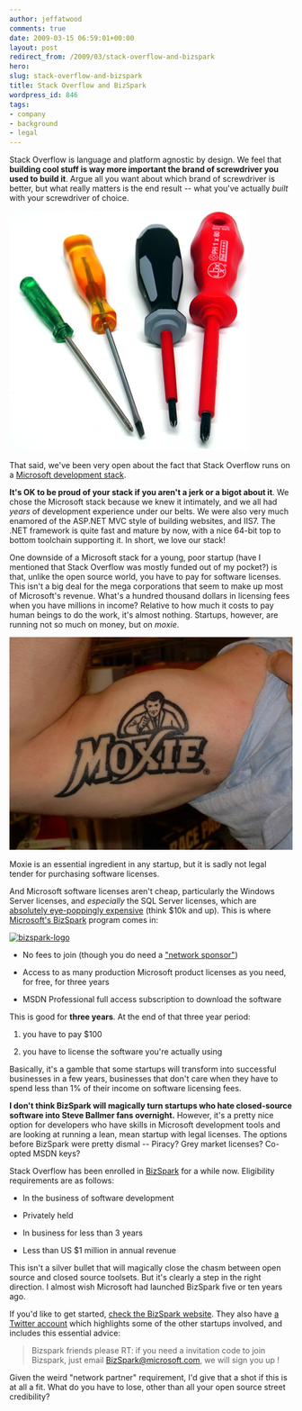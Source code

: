 ```yaml
---
author: jeffatwood
comments: true
date: 2009-03-15 06:59:01+00:00
layout: post
redirect_from: /2009/03/stack-overflow-and-bizspark
hero:
slug: stack-overflow-and-bizspark
title: Stack Overflow and BizSpark
wordpress_id: 846
tags:
- company
- background
- legal
---
```



Stack Overflow is language and platform agnostic by design. We feel that **building cool stuff is way more important the brand of screwdriver you used to build it**. Argue all you want about which brand of screwdriver is better, but what really matters is the end result -- what you've actually _built_ with your screwdriver of choice.



![screwdrivers](/images/wordpress/screwdrivers.jpg)



That said, we've been very open about the fact that Stack Overflow runs on a [Microsoft development stack](http://blog.stackoverflow.com/2008/09/what-was-stack-overflow-built-with/).



**It's OK to be proud of your stack if you aren't a jerk or a bigot about it**. We chose the Microsoft stack because we knew it intimately, and we all had _years_ of development experience under our belts. We were also very much enamored of the ASP.NET MVC style of building websites, and IIS7. The .NET framework is quite fast and mature by now, with a nice 64-bit top to bottom toolchain supporting it. In short, we love our stack!



One downside of a Microsoft stack for a young, poor startup (have I mentioned that Stack Overflow was mostly funded out of my pocket?) is that, unlike the open source world, you have to pay for software licenses. This isn't a big deal for the mega corporations that seem to make up most of Microsoft's revenue. What's a hundred thousand dollars in licensing fees when you have millions in income? Relative to how much it costs to pay human beings to do the work, it's almost nothing. Startups, however, are running not so much on money, but on _moxie_.



![moxie](/images/wordpress/moxie.jpg)



Moxie is an essential ingredient in any startup, but it is sadly not legal tender for purchasing software licenses.



And Microsoft software licenses aren't cheap, particularly the Windows Server licenses, and _especially_ the SQL Server licenses, which are [absolutely eye-poppingly expensive](http://www.microsoft.com/sqlserver/2008/en/us/pricing.aspx) (think $10k and up). This is where [Microsoft's BizSpark](http://www.microsoft.com/BizSpark/) program comes in:



[![bizspark-logo](http://blog.stackoverflow.com/wp-content/uploads/bizspark-logo.jpg)](http://www.microsoft.com/BizSpark/)







  * No fees to join (though you do need a ["network sponsor"](http://www.microsoft.com/bizspark/findnetworkpartner.aspx))

  * Access to as many production Microsoft product licenses as you need, for free, for three years

  * MSDN Professional full access subscription to download the software




This is good for **three years**. At the end of that three year period:







  1. you have to pay $100

  2. you have to license the software you're actually using




Basically, it's a gamble that some startups will transform into successful businesses in a few years, businesses that don't care when they have to spend less than 1% of their income on software licensing fees.



**I don't think BizSpark will magically turn startups who hate closed-source software into Steve Ballmer fans overnight.** However, it's a pretty nice option for developers who have skills in Microsoft development tools and are looking at running a lean, mean startup with legal licenses. The options before BizSpark were pretty dismal -- Piracy? Grey market licenses? Co-opted MSDN keys?



Stack Overflow has been enrolled in [BizSpark](http://www.microsoft.com/BizSpark/) for a while now. Eligibility requirements are as follows:







  * In the business of software development

  * Privately held

  * In business for less than 3 years

  * Less than US $1 million in annual revenue




This isn't a silver bullet that will magically close the chasm between open source and closed source toolsets. But it's clearly a step in the right direction. I almost wish Microsoft had launched BizSpark five or ten years ago.



If you'd like to get started, [check the BizSpark website](http://www.microsoft.com/BizSpark/). They also have [a Twitter account](http://twitter.com/bizspark) which highlights some of the other startups involved, and includes this essential advice:





<blockquote>
Bizspark friends please RT: if you need a invitation code to join Bizspark, just email <a href="mailto:bizspark@microsoft.com">BizSpark@microsoft.com</a>, we will sign you up !
</blockquote>





Given the weird "network partner" requirement, I'd give that a shot if this is at all a fit. What do you have to lose, other than all your open source street credibility?

